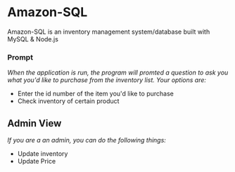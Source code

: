 # Amazon-SQL
Amazon-SQL is an inventory management system/database built with MySQL &amp; Node.js

### Prompt 
*When the application is run, the program will promted a question to ask you what you'd like to purchase from the inventory list. Your options are:*
- Enter the id number of the item you'd like to purchase
- Check inventory of certain product

## Admin View
*If you are a an admin, you can do the following things:*
- Update inventory
- Update Price

